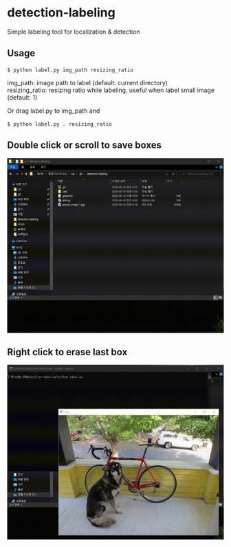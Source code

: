 # detection-labeling
Simple labeling tool for localization &amp; detection

## Usage
```
$ python label.py img_path resizing_ratio
```
img_path: image path to label (default: current directory)<br>
resizing_ratio: resizing ratio while labeling, useful when label small image (default: 1)<br>

Or drag label.py to img_path and
```
$ python label.py . resizing_ratio
```

## Double click or scroll to save boxes
<img src="/preview/1.gif" alt="" width="600">

## Right click to erase last box
<img src="/preview/2.gif" alt="" width="600">
